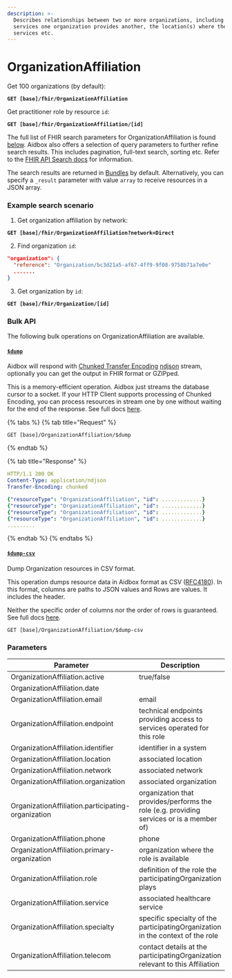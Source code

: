 ```yaml
---
description: >-
  Describes relationships between two or more organizations, including the
  services one organization provides another, the location(s) where they provide
  services etc.
---
```


# OrganizationAffiliation

Get 100 organizations (by default):

<pre><code><strong>GET [base]/fhir/OrganizationAffiliation
</strong></code></pre>

Get practitioner role by resource `id`:

<pre><code><strong>GET [base]/fhir/OrganizationAffiliation/[id]
</strong></code></pre>

The full list of FHIR search parameters for OrganizationAffiliation is found [below](organizationaffiliation.md#parameters). Aidbox also offers a selection of query parameters to further refine search results. This includes pagination, full-text search, sorting etc. Refer to the [FHIR API Search docs](broken-reference) for information.

The search results are returned in [Bundles](../../../rest-api/bundle.md) by default. Alternatively, you can specify a `_result` parameter with value `array` to receive resources in a JSON array.

### Example search scenario

1. Get organization affiliation by network:

<pre><code><strong>GET [base]/fhir/OrganizationAffiliation?network=Direct
</strong></code></pre>

2. Find organization `id`:

```json
"organization": {
  "reference": "Organization/bc3d21a5-af67-4ff9-9f08-9758b71a7e0e"
  .......
}
```

3. Get organization by `id`:

<pre><code><strong>GET [base]/fhir/Organization/[id]
</strong></code></pre>

### Bulk API

The following bulk operations on OrganizationAffiliation are available.

#### [`$dump`](../../../bulk-api/usddump.md)

Aidbox will respond with [Chunked Transfer Encoding](https://en.wikipedia.org/wiki/Chunked_transfer_encoding) [ndjson](http://ndjson.org/) stream, optionally you can get the output in FHIR format or GZIPped.

This is a memory-efficient operation. Aidbox just streams the database cursor to a socket. If your HTTP Client supports processing of Chunked Encoding, you can process resources in stream one by one without waiting for the end of the response. See full docs [here](../../../bulk-api/usddump.md).

{% tabs %}
{% tab title="Request" %}
```
GET [base]/OrganizationAffiliation/$dump
```
{% endtab %}

{% tab title="Response" %}
```yaml
HTTP/1.1 200 OK
Content-Type: application/ndjson
Transfer-Encoding: chunked

{"resourceType": "OrganizationAffiliation", "id": .............}
{"resourceType": "OrganizationAffiliation", "id": .............}
{"resourceType": "OrganizationAffiliation", "id": .............}
{"resourceType": "OrganizationAffiliation", "id": .............}
.........
```
{% endtab %}
{% endtabs %}

#### [`$dump-csv`](../../../bulk-api/usddump-csv.md)

Dump Organization resources in CSV format.

This operation dumps resource data in Aidbox format as CSV ([RFC4180](https://datatracker.ietf.org/doc/html/rfc4180)). In this format, columns are paths to JSON values and Rows are values. It includes the header.

Neither the specific order of columns nor the order of rows is guaranteed. See full docs [here](../../../bulk-api/usddump-csv.md).

```
GET [base]/OrganizationAffiliation/$dump-csv
```

### Parameters

<table><thead><tr><th width="320">Parameter</th><th>Description</th></tr></thead><tbody><tr><td>OrganizationAffiliation.active</td><td>true/false</td></tr><tr><td>OrganizationAffiliation.date</td><td></td></tr><tr><td>OrganizationAffiliation.email</td><td>email</td></tr><tr><td>OrganizationAffiliation.endpoint</td><td>technical endpoints providing access to services operated for this role</td></tr><tr><td>OrganizationAffiliation.identifier</td><td>identifier in a system</td></tr><tr><td>OrganizationAffiliation.location</td><td>associated location</td></tr><tr><td>OrganizationAffiliation.network</td><td>associated network</td></tr><tr><td>OrganizationAffiliation.organization</td><td>associated organization</td></tr><tr><td>OrganizationAffiliation.participating-organization</td><td>organization that provides/performs the role (e.g. providing services or is a member of)</td></tr><tr><td>OrganizationAffiliation.phone</td><td>phone</td></tr><tr><td>OrganizationAffiliation.primary-organization</td><td>organization where the role is available</td></tr><tr><td>OrganizationAffiliation.role</td><td>definition of the role the participatingOrganization plays</td></tr><tr><td>OrganizationAffiliation.service</td><td>associated healthcare service</td></tr><tr><td>OrganizationAffiliation.specialty</td><td>specific specialty of the participatingOrganization in the context of the role</td></tr><tr><td>OrganizationAffiliation.telecom</td><td>contact details at the participatingOrganization relevant to this Affiliation</td></tr></tbody></table>

